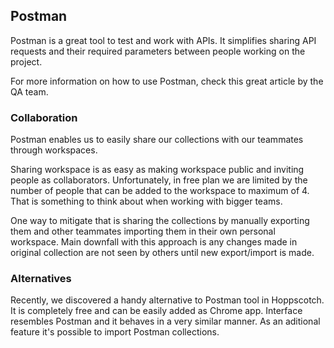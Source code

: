 ## Postman 

Postman is a great tool to test and work with APIs. It simplifies sharing API requests and their required parameters between people working on the project. 

For more information on how to use Postman, check this great article by the QA team.

### Collaboration

Postman enables us to easily share our collections with our teammates through workspaces.

Sharing workspace is as easy as making workspace public and inviting people as collaborators. Unfortunately, in free plan we are limited by the number of people that can be added to the workspace to maximum of 4. That is something to think about when working with bigger teams.

One way to mitigate that is sharing the collections by manually exporting them and other teammates importing them in their own personal workspace. Main downfall with this approach is any changes made in original collection are not seen by others until new export/import is made.

### Alternatives

Recently, we discovered a handy alternative to Postman tool in Hoppscotch. It is completely free and can be easily added as Chrome app. Interface resembles Postman and it behaves in a very similar manner. As an aditional feature it's possible to import Postman collections.